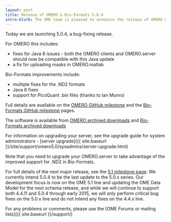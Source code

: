 ```yaml
---
layout: post
title: Release of OMERO & Bio-Formats 5.0.4
intro-blurb: The OME team is pleased to announce the release of OMERO & Bio-Formats 5.0.4
---
```

Today we are launching 5.0.4, a bug-fixing release.

For OMERO this includes:

-  fixes for Java 8 issues - both the OMERO clients and OMERO.server should now be compatible with this Java update
-  a fix for uploading masks in OMERO.matlab

Bio-Formats improvements include:

-  multiple fixes for the .ND2 formats
-  Java 8 fixes
-  support for PicoQuant .bin files (thanks to Ian Munro)


Full details are available on the [OMERO GitHub milestone](https://github.com/openmicroscopy/openmicroscopy/issues?q=milestone%3A5.0.4+is%3Aclosed) and the [Bio-Formats GitHub milestone](https://github.com/openmicroscopy/bioformats/issues?q=milestone%3A5.0.4+is%3Aclosed) pages.

The software is available from
[OMERO archived downloads](https://downloads.openmicroscopy.org/omero/5.0.4/)
and
[Bio-Formats archived downloads](https://downloads.openmicroscopy.org/bio-formats/5.0.4/)

For information on upgrading your server, see the upgrade guide for system administrators - [server upgrade]({{ site.baseurl }}/site/support/omero5.0/sysadmins/server-upgrade.html)

Note that you need to upgrade your OMERO.server to take advantage of the improved support for .ND2 in Bio-Formats.

For full details of the next major release, see the [5.1 milestone page](https://trac.openmicroscopy.org/ome/milestone/5.1.0).
We currently intend 5.0.4 to be the last update to the 5.0.x series. Our development focus is now on the OME 5.1 line and updating the OME Data Model for the next schema release, and while we will continue to support both 4.4.11 and 5.0.4 through early 2015, we will only perform critical bug fixes on the 5.0.x line and do not intend any fixes on the 4.4.x line.

For any problems or comments, please use the [OME Forums or mailing lists]({{ site.baseurl }}/support/)
